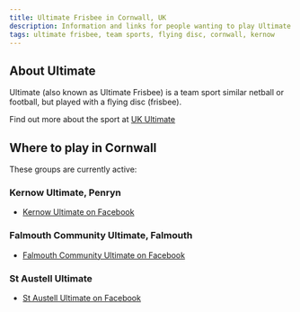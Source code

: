 ```yaml
---
title: Ultimate Frisbee in Cornwall, UK
description: Information and links for people wanting to play Ultimate in Cornwall
tags: ultimate frisbee, team sports, flying disc, cornwall, kernow
---
```


## About Ultimate

Ultimate (also known as Ultimate Frisbee) is a team sport similar netball or football, but played with a flying disc (frisbee).

Find out more about the sport at [UK Ultimate](https://www.ukultimate.com/what)

## Where to play in Cornwall

These groups are currently active:

### Kernow Ultimate, Penryn 
* [Kernow Ultimate on Facebook](https://www.facebook.com/groups/kernowultimate)

### Falmouth Community Ultimate, Falmouth
* [Falmouth Community Ultimate on Facebook](https://www.facebook.com/FalUltimate)

### St Austell Ultimate
* [St Austell Ultimate on Facebook](https://www.facebook.com/groups/525748172116684)


